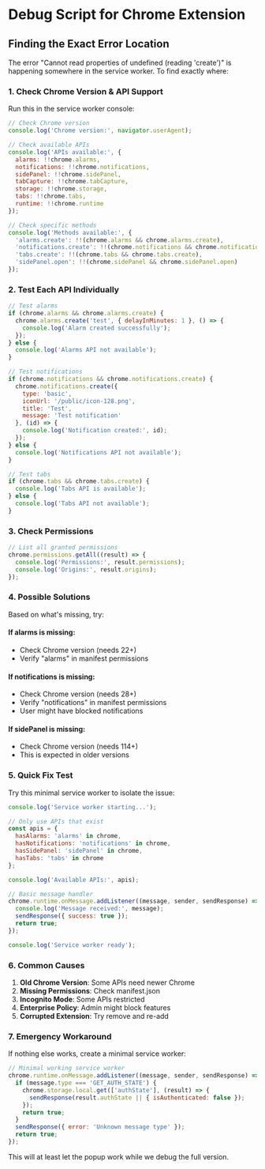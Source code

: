 # Debug Script for Chrome Extension

## Finding the Exact Error Location

The error "Cannot read properties of undefined (reading 'create')" is happening somewhere in the service worker. To find exactly where:

### 1. Check Chrome Version & API Support

Run this in the service worker console:

```javascript
// Check Chrome version
console.log('Chrome version:', navigator.userAgent);

// Check available APIs
console.log('APIs available:', {
  alarms: !!chrome.alarms,
  notifications: !!chrome.notifications,
  sidePanel: !!chrome.sidePanel,
  tabCapture: !!chrome.tabCapture,
  storage: !!chrome.storage,
  tabs: !!chrome.tabs,
  runtime: !!chrome.runtime
});

// Check specific methods
console.log('Methods available:', {
  'alarms.create': !!(chrome.alarms && chrome.alarms.create),
  'notifications.create': !!(chrome.notifications && chrome.notifications.create),
  'tabs.create': !!(chrome.tabs && chrome.tabs.create),
  'sidePanel.open': !!(chrome.sidePanel && chrome.sidePanel.open)
});
```

### 2. Test Each API Individually

```javascript
// Test alarms
if (chrome.alarms && chrome.alarms.create) {
  chrome.alarms.create('test', { delayInMinutes: 1 }, () => {
    console.log('Alarm created successfully');
  });
} else {
  console.log('Alarms API not available');
}

// Test notifications
if (chrome.notifications && chrome.notifications.create) {
  chrome.notifications.create({
    type: 'basic',
    iconUrl: '/public/icon-128.png',
    title: 'Test',
    message: 'Test notification'
  }, (id) => {
    console.log('Notification created:', id);
  });
} else {
  console.log('Notifications API not available');
}

// Test tabs
if (chrome.tabs && chrome.tabs.create) {
  console.log('Tabs API is available');
} else {
  console.log('Tabs API not available');
}
```

### 3. Check Permissions

```javascript
// List all granted permissions
chrome.permissions.getAll((result) => {
  console.log('Permissions:', result.permissions);
  console.log('Origins:', result.origins);
});
```

### 4. Possible Solutions

Based on what's missing, try:

#### If alarms is missing:
- Check Chrome version (needs 22+)
- Verify "alarms" in manifest permissions

#### If notifications is missing:
- Check Chrome version (needs 28+)
- Verify "notifications" in manifest permissions
- User might have blocked notifications

#### If sidePanel is missing:
- Check Chrome version (needs 114+)
- This is expected in older versions

### 5. Quick Fix Test

Try this minimal service worker to isolate the issue:

```javascript
console.log('Service worker starting...');

// Only use APIs that exist
const apis = {
  hasAlarms: 'alarms' in chrome,
  hasNotifications: 'notifications' in chrome,
  hasSidePanel: 'sidePanel' in chrome,
  hasTabs: 'tabs' in chrome
};

console.log('Available APIs:', apis);

// Basic message handler
chrome.runtime.onMessage.addListener((message, sender, sendResponse) => {
  console.log('Message received:', message);
  sendResponse({ success: true });
  return true;
});

console.log('Service worker ready');
```

### 6. Common Causes

1. **Old Chrome Version**: Some APIs need newer Chrome
2. **Missing Permissions**: Check manifest.json
3. **Incognito Mode**: Some APIs restricted
4. **Enterprise Policy**: Admin might block features
5. **Corrupted Extension**: Try remove and re-add

### 7. Emergency Workaround

If nothing else works, create a minimal service worker:

```javascript
// Minimal working service worker
chrome.runtime.onMessage.addListener((message, sender, sendResponse) => {
  if (message.type === 'GET_AUTH_STATE') {
    chrome.storage.local.get(['authState'], (result) => {
      sendResponse(result.authState || { isAuthenticated: false });
    });
    return true;
  }
  sendResponse({ error: 'Unknown message type' });
  return true;
});
```

This will at least let the popup work while we debug the full version.